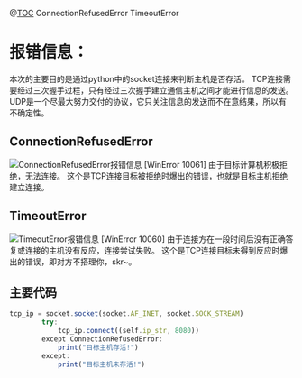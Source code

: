 ﻿@[TOC](Socket连接报错)
ConnectionRefusedError
TimeoutError
# 报错信息：

本次的主要目的是通过python中的socket连接来判断主机是否存活。
TCP连接需要经过三次握手过程，只有经过三次握手建立通信主机之间才能进行信息的发送。
UDP是一个尽最大努力交付的协议，它只关注信息的发送而不在意结果，所以有不确定性。

## ConnectionRefusedError
![ConnectionRefusedError报错信息](https://img-blog.csdnimg.cn/20191201173757421.png)
[WinError 10061] 由于目标计算机积极拒绝，无法连接。
这个是TCP连接目标被拒绝时爆出的错误，也就是目标主机拒绝建立连接。


## TimeoutError
![TimeoutError报错信息](https://img-blog.csdnimg.cn/20191201173837402.png)
[WinError 10060] 由于连接方在一段时间后没有正确答复或连接的主机没有反应，连接尝试失败。
这个是TCP连接目标未得到反应时爆出的错误，即对方不搭理你，skr~。




## 主要代码


```javascript
tcp_ip = socket.socket(socket.AF_INET, socket.SOCK_STREAM)
        try:
            tcp_ip.connect((self.ip_str, 8080))
        except ConnectionRefusedError:
			print("目标主机存活!")
        except:
            print("目标主机未存活!")
```

 [1]: http://www.fangdonga.xyz/
 [2]: https://github.com/1337620289/fangdong.github.io
